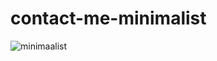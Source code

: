 # contact-me-minimalist
![minimaalist](https://user-images.githubusercontent.com/86523981/141668914-8db720d6-90a1-460a-8fd0-22da7b51ea19.png)

